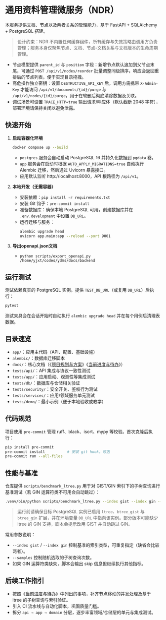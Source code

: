 # 通用资料管理微服务（NDR）

本服务提供文档、节点以及两者关系的管理能力，基于 FastAPI + SQLAlchemy + PostgreSQL 搭建。

> 设计约束：NDR 不内置任何缓存组件，所有缓存与失效策略由调用方负责管理；服务本身仅聚焦节点、文档、节点-文档关系与文档版本的生命周期管理。

- 节点模型提供 `parent_id` 与 `position` 字段：新增节点默认追加到父节点末尾，可通过 `POST /api/v1/nodes/reorder` 批量调整同级排序，响应会返回重排后的节点列表，便于实现目录拖拽。
- 高危操作独立密钥：设置 `DESTRUCTIVE_API_KEY` 后，调用方需携带 `X-Admin-Key` 才能访问 `/api/v1/documents/{id}/purge` 与 `/api/v1/nodes/{id}/purge`，用于在软删后彻底清除数据及关联。
- 调试场景可设置 `TRACE_HTTP=true` 输出请求/响应体（默认截断 2048 字符），部署环境请保持关闭以避免泄露。

## 快速开始

1. **启动容器化环境**

   ```bash
   docker compose up --build
   ```

   - `postgres` 服务会自动启动 PostgreSQL 16 并持久化数据到 `pgdata` 卷。
   - `app` 服务会在启动时根据 `AUTO_APPLY_MIGRATIONS=true` 自动执行 Alembic 迁移，然后通过 Uvicorn 暴露接口。
   - 应用默认监听 http://localhost:8000，API 根路径为 `/api/v1`。

2. **本地开发（无需容器）**

   - 安装依赖：`pip install -r requirements.txt`
   - 安装 Git 钩子：`pre-commit install`
   - 准备数据库：确保本地 PostgreSQL 可用，创建数据库并在 `.env.development` 中设置 `DB_URL`。
   - 运行迁移与服务：
     ```bash
     alembic upgrade head
     uvicorn app.main:app --reload --port 9001
     ```
3. **导出openapi.json文档**
   - `python scripts/export_openapi.py /home/yjxt/codes/ydms/docs/backend`

## 运行测试

测试依赖真实的 PostgreSQL 实例。提供 `TEST_DB_URL`（或复用 `DB_URL`）后执行：

```bash
pytest
```

测试夹具会在会话开始时自动执行 `alembic upgrade head` 并在每个用例后清理表数据。

## 目录速览

- `app/`：应用主代码（API、配置、基础设施）
- `alembic/`：数据库迁移脚本
- `docs/`：核心文档（《[项目规划与方案](docs/%E9%A1%B9%E7%9B%AE%E8%A7%84%E5%88%92%E4%B8%8E%E6%96%B9%E6%A1%88.md)》《[当前进度与待办](docs/%E5%BD%93%E5%89%8D%E8%BF%9B%E5%BA%A6%E4%B8%8E%E5%BE%85%E5%8A%9E.md)》）
- `tests/api/`：API 集成与协议一致性测试
- `tests/app/`：应用启动、观测性等集成测试
- `tests/db/`：数据库与仓储相关验证
- `tests/security/`：安全开关、鉴权行为测试
- `tests/services/`：应用/领域服务单元测试
- `tests/demo/`：最小示例（便于本地验收或教学）

## 代码规范

项目使用 `pre-commit` 管理 ruff、black、isort、mypy 等校验。首次克隆后执行：

```bash
pip install pre-commit
pre-commit install          # 安装 git hook，可选
pre-commit run --all-files
```

## 性能与基准

仓库提供 `scripts/benchmark_ltree.py` 用于对 GIST/GIN 索引下的子树查询进行基准测试（若 GIN 运算符类不可用会自动跳过）：

```bash
.venv/bin/python scripts/benchmark_ltree.py --index gist --index gin --samples 30 --breadth 5 --depth 4
```

> 运行前请确保目标 PostgreSQL 实例已启用 `ltree`、`btree_gist` 与 `btree_gin` 扩展，并在环境变量 `DB_URL` 中指向该实例。部分版本可能缺少 ltree 的 GIN 支持，脚本会提示改用 GIST 并自动跳过 GIN。

常用参数说明：
- `--index gist` / `--index gin` 控制基准的索引类型，可重复指定（缺省会比较两者）。
- `--samples` 控制随机选取的子树查询次数。
- 如果 GIN 运算符类缺失，脚本会输出 skip 信息但继续执行其他指标。

## 后续工作指引

- 按照《[当前进度与待办](docs/%E5%BD%93%E5%89%8D%E8%BF%9B%E5%BA%A6%E4%B8%8E%E5%BE%85%E5%8A%9E.md)》中列出的事项，补齐节点移动的并发处理及基于 ltree 的子树查询与索引验证。
- 引入 CI 流水线与自动化脚本，巩固质量门槛。
- 拆分 `api → app → domain` 分层，逐步丰富领域/仓储层的单元与集成测试。
